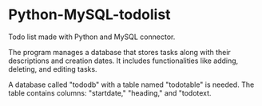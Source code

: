 # Python-MySQL-todolist
Todo list made with Python and MySQL connector.

The program manages a database that stores tasks along with their descriptions and creation dates.
It includes functionalities like adding, deleting, and editing tasks.

A database called "tododb" with a table named "todotable" is needed.
The table contains columns: "startdate," "heading," and "todotext.
